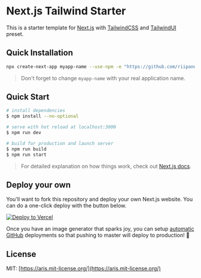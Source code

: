 # Next.js Tailwind Starter
This is a starter template for [Next.js](https://nextjs.org/) with 
[TailwindCSS](https://tailwindcss.com) and [TailwindUI](https://tailwindui.com) preset.

## Quick Installation
```bash
npx create-next-app myapp-name --use-npm -e "https://github.com/riipandi/next-tailwind-starter"
```

> Don't forget to change `myapp-name` with your real application name.

## Quick Start
```bash
# install dependencies
$ npm install --no-optional

# serve with hot reload at localhost:3000
$ npm run dev

# build for production and launch server
$ npm run build
$ npm run start
```

> For detailed explanation on how things work, check out [Next.js docs](https://nextjs.org).

## Deploy your own
You'll want to fork this repository and deploy your own Next.js website. You can do a one-click
deploy with the button below.

[![Deploy to Vercel](https://vercel.com/button)](https://vercel.com/new/project?template=riipandi/next-tailwind-starter)

Once you have an image generator that sparks joy, you can setup [automatic GitHub](https://vercel.com/github) 
deployments so that pushing to master will deploy to production! 🚀

## License
MIT: [https://aris.mit-license.org/](https://aris.mit-license.org/)
